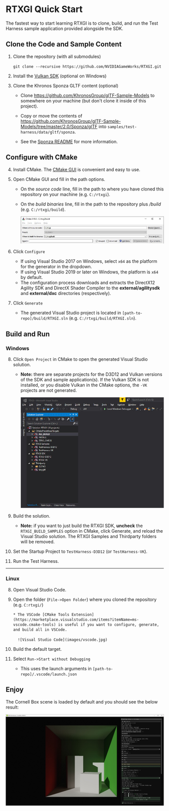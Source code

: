 # RTXGI Quick Start

The fastest way to start learning RTXGI is to clone, build, and run the Test Harness sample application provided alongside the SDK.

## Clone the Code and Sample Content

1. Clone the repository (with all submodules)

    `git clone --recursive https://github.com/NVIDIAGameWorks/RTXGI.git`

2. Install the [Vulkan SDK](https://vulkan.lunarg.com/sdk/home) (optional on Windows)

3. Clone the Khronos Sponza GLTF content (optional)

     * Clone https://github.com/KhronosGroup/glTF-Sample-Models to somewhere on your machine (but don't clone it inside of this project).

    * Copy or move the contents of https://github.com/KhronosGroup/glTF-Sample-Models/tree/master/2.0/Sponza/glTF into `samples/test-harness/data/gltf/sponza`.

    * See the [Sponza README](../samples/test-harness/data/gltf/sponza/README.md) for more information.

## Configure with CMake

4. Install CMake. The [CMake GUI](https://cmake.org/download/) is convenient and easy to use.

5. Open CMake GUI and fill in the path options.

   * On the *source code* line, fill in the path to where you have cloned this  repository on your machine (e.g. `C:/rtxgi`).
   * On the *build binaries* line, fill in the path to the repository plus */build* (e.g. `C:/rtxgi/build`).

     ![CMake paths](images/cmake.jpg)

6. Click `Configure`
   * If using Visual Studio 2017 on Windows, select `x64` as the platform for the generator in the dropdown.
   * If using Visual Studio 2019 or later on Windows, the platform is `x64` by default.
   * The configuration process downloads and extracts the DirectX12 Agility SDK and DirectX Shader Compiler to the **external/agilitysdk** and **external/dxc** directories (respectively).

7. Click `Generate`
   * The generated Visual Studio project is located in `[path-to-repo]/build/RTXGI.sln` (e.g. `C:/rtxgi/build/RTXGI.sln`).

## Build and Run

### Windows

8. Click `Open Project` in CMake to open the generated Visual Studio solution.

   * **Note:** there are separate projects for the D3D12 and Vulkan versions of the SDK and sample application(s). If the Vulkan SDK is not installed, or you disable Vulkan in the CMake options, the `-VK` projects are not generated.

     ![CMake paths](images/vs17.jpg)

9. Build the solution.

    * **Note:** if you want to just build the RTXGI SDK, **uncheck** the `RTXGI_BUILD_SAMPLES` option in CMake, click Generate, and reload the Visual Studio solution. The RTXGI Samples and Thirdparty folders will be removed.

10. Set the Startup Project to `TestHarness-D3D12` (or `TestHarness-VK`).

11. Run the Test Harness.

---

### Linux

8. Open Visual Studio Code.

9. Open the folder (```File->Open Folder```) where you cloned the repository (e.g. `C:rtxgi/`)

       * The VSCode [CMake Tools Extension](https://marketplace.visualstudio.com/items?itemName=ms-vscode.cmake-tools) is useful if you want to configure, generate, and build all in VSCode.

         ![Visual Studio Code](images/vscode.jpg)

10. Build the default target.

11. Select `Run->Start without Debugging`

       * This uses the launch arguments in `[path-to-repo]/.vscode/launch.json`

## Enjoy

The Cornell Box scene is loaded by default and you should see the below result:

![CMake paths](images/rtxgi-cornell.jpg)